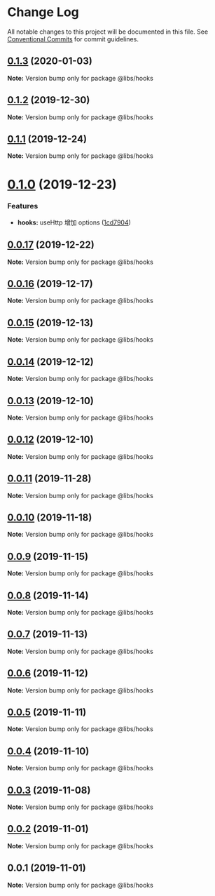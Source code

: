 # Change Log

All notable changes to this project will be documented in this file.
See [Conventional Commits](https://conventionalcommits.org) for commit guidelines.

## [0.1.3](https://git.easyops.local/anyclouds/next-libs/compare/@libs/hooks@0.1.2...@libs/hooks@0.1.3) (2020-01-03)

**Note:** Version bump only for package @libs/hooks

## [0.1.2](https://git.easyops.local/anyclouds/next-libs/compare/@libs/hooks@0.1.1...@libs/hooks@0.1.2) (2019-12-30)

**Note:** Version bump only for package @libs/hooks

## [0.1.1](https://git.easyops.local/anyclouds/next-libs/compare/@libs/hooks@0.1.0...@libs/hooks@0.1.1) (2019-12-24)

**Note:** Version bump only for package @libs/hooks

# [0.1.0](https://git.easyops.local/anyclouds/next-libs/compare/@libs/hooks@0.0.17...@libs/hooks@0.1.0) (2019-12-23)

### Features

- **hooks:** useHttp 增加 options ([1cd7904](https://git.easyops.local/anyclouds/next-libs/commits/1cd7904))

## [0.0.17](https://git.easyops.local/anyclouds/next-libs/compare/@libs/hooks@0.0.16...@libs/hooks@0.0.17) (2019-12-22)

**Note:** Version bump only for package @libs/hooks

## [0.0.16](https://git.easyops.local/anyclouds/next-libs/compare/@libs/hooks@0.0.15...@libs/hooks@0.0.16) (2019-12-17)

**Note:** Version bump only for package @libs/hooks

## [0.0.15](https://git.easyops.local/anyclouds/next-libs/compare/@libs/hooks@0.0.14...@libs/hooks@0.0.15) (2019-12-13)

**Note:** Version bump only for package @libs/hooks

## [0.0.14](https://git.easyops.local/anyclouds/next-libs/compare/@libs/hooks@0.0.13...@libs/hooks@0.0.14) (2019-12-12)

**Note:** Version bump only for package @libs/hooks

## [0.0.13](https://git.easyops.local/anyclouds/next-libs/compare/@libs/hooks@0.0.12...@libs/hooks@0.0.13) (2019-12-10)

**Note:** Version bump only for package @libs/hooks

## [0.0.12](https://git.easyops.local/anyclouds/next-libs/compare/@libs/hooks@0.0.11...@libs/hooks@0.0.12) (2019-12-10)

**Note:** Version bump only for package @libs/hooks

## [0.0.11](https://git.easyops.local/anyclouds/next-libs/compare/@libs/hooks@0.0.10...@libs/hooks@0.0.11) (2019-11-28)

**Note:** Version bump only for package @libs/hooks

## [0.0.10](https://git.easyops.local/anyclouds/next-libs/compare/@libs/hooks@0.0.9...@libs/hooks@0.0.10) (2019-11-18)

**Note:** Version bump only for package @libs/hooks

## [0.0.9](https://git.easyops.local/anyclouds/next-libs/compare/@libs/hooks@0.0.8...@libs/hooks@0.0.9) (2019-11-15)

**Note:** Version bump only for package @libs/hooks

## [0.0.8](https://git.easyops.local/anyclouds/next-libs/compare/@libs/hooks@0.0.7...@libs/hooks@0.0.8) (2019-11-14)

**Note:** Version bump only for package @libs/hooks

## [0.0.7](https://git.easyops.local/anyclouds/next-libs/compare/@libs/hooks@0.0.6...@libs/hooks@0.0.7) (2019-11-13)

**Note:** Version bump only for package @libs/hooks

## [0.0.6](https://git.easyops.local/anyclouds/next-libs/compare/@libs/hooks@0.0.5...@libs/hooks@0.0.6) (2019-11-12)

**Note:** Version bump only for package @libs/hooks

## [0.0.5](https://git.easyops.local/anyclouds/next-libs/compare/@libs/hooks@0.0.4...@libs/hooks@0.0.5) (2019-11-11)

**Note:** Version bump only for package @libs/hooks

## [0.0.4](https://git.easyops.local/anyclouds/next-libs/compare/@libs/hooks@0.0.3...@libs/hooks@0.0.4) (2019-11-10)

**Note:** Version bump only for package @libs/hooks

## [0.0.3](https://git.easyops.local/anyclouds/next-libs/compare/@libs/hooks@0.0.2...@libs/hooks@0.0.3) (2019-11-08)

**Note:** Version bump only for package @libs/hooks

## [0.0.2](https://git.easyops.local/anyclouds/next-libs/compare/@libs/hooks@0.0.1...@libs/hooks@0.0.2) (2019-11-01)

**Note:** Version bump only for package @libs/hooks

## 0.0.1 (2019-11-01)

**Note:** Version bump only for package @libs/hooks
